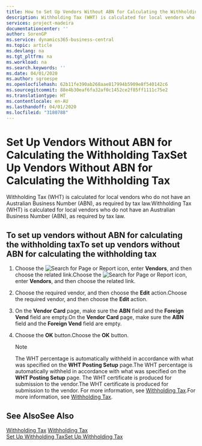 ```yaml
---
title: How to Set Up Vendors Without ABN for Calculating the Withholding Tax
description: Withholding Tax (WHT) is calculated for local vendors who do not have an Australian Business Number (ABN), as required by tax law.
services: project-madeira
documentationcenter: ''
author: SorenGP
ms.service: dynamics365-business-central
ms.topic: article
ms.devlang: na
ms.tgt_pltfrm: na
ms.workload: na
ms.search.keywords: ''
ms.date: 04/01/2020
ms.author: sgroespe
ms.openlocfilehash: 62b11fe390ab268aae817994b5909e8f540142c6
ms.sourcegitcommit: 88e4b30eaf6fa32af0c1452ce2f85ff1111c75e2
ms.translationtype: HT
ms.contentlocale: en-AU
ms.lasthandoff: 04/01/2020
ms.locfileid: "3180788"
---
```

# <a name="set-up-vendors-without-abn-for-calculating-the-withholding-tax"></a><span data-ttu-id="26ee0-103">Set Up Vendors Without ABN for Calculating the Withholding Tax</span><span class="sxs-lookup"><span data-stu-id="26ee0-103">Set Up Vendors Without ABN for Calculating the Withholding Tax</span></span>
<span data-ttu-id="26ee0-104">Withholding Tax (WHT) is calculated for local vendors who do not have an Australian Business Number (ABN), as required by tax law.</span><span class="sxs-lookup"><span data-stu-id="26ee0-104">Withholding Tax (WHT) is calculated for local vendors who do not have an Australian Business Number (ABN), as required by tax law.</span></span>  

## <a name="to-set-up-vendors-without-abn-for-calculating-the-withholding-tax"></a><span data-ttu-id="26ee0-105">To set up vendors without ABN for calculating the withholding tax</span><span class="sxs-lookup"><span data-stu-id="26ee0-105">To set up vendors without ABN for calculating the withholding tax</span></span>  

1.  <span data-ttu-id="26ee0-106">Choose the ![Search for Page or Report](../../media/ui-search/search_small.png "Search for Page or Report icon") icon, enter **Vendors**, and then choose the related link.</span><span class="sxs-lookup"><span data-stu-id="26ee0-106">Choose the ![Search for Page or Report](../../media/ui-search/search_small.png "Search for Page or Report icon") icon, enter **Vendors**, and then choose the related link.</span></span>  
2.  <span data-ttu-id="26ee0-107">Choose the required vendor, and then choose the **Edit** action.</span><span class="sxs-lookup"><span data-stu-id="26ee0-107">Choose the required vendor, and then choose the **Edit** action.</span></span>  
3.  <span data-ttu-id="26ee0-108">On the **Vendor Card** page, make sure the **ABN** field and the **Foreign Vend** field are empty.</span><span class="sxs-lookup"><span data-stu-id="26ee0-108">On the **Vendor Card** page, make sure the **ABN** field and the **Foreign Vend** field are empty.</span></span>  
4.  <span data-ttu-id="26ee0-109">Choose the **OK** button.</span><span class="sxs-lookup"><span data-stu-id="26ee0-109">Choose the **OK** button.</span></span>  

    > [!NOTE]  
    >  <span data-ttu-id="26ee0-110">The WHT percentage is automatically withheld in accordance with what was specified on the **WHT Posting Setup** page.</span><span class="sxs-lookup"><span data-stu-id="26ee0-110">The WHT percentage is automatically withheld in accordance with what was specified on the **WHT Posting Setup** page.</span></span> <span data-ttu-id="26ee0-111">The WHT certificate is produced for submission to the vendor.</span><span class="sxs-lookup"><span data-stu-id="26ee0-111">The WHT certificate is produced for submission to the vendor.</span></span> <span data-ttu-id="26ee0-112">For more information, see [Withholding Tax](withholding-tax.md).</span><span class="sxs-lookup"><span data-stu-id="26ee0-112">For more information, see [Withholding Tax](withholding-tax.md).</span></span>  

## <a name="see-also"></a><span data-ttu-id="26ee0-113">See Also</span><span class="sxs-lookup"><span data-stu-id="26ee0-113">See Also</span></span>  
 <span data-ttu-id="26ee0-114">[Withholding Tax](withholding-tax.md) </span><span class="sxs-lookup"><span data-stu-id="26ee0-114">[Withholding Tax](withholding-tax.md) </span></span>  
 [<span data-ttu-id="26ee0-115">Set Up Withholding Tax</span><span class="sxs-lookup"><span data-stu-id="26ee0-115">Set Up Withholding Tax</span></span>](how-to-set-up-withholding-tax.md)
